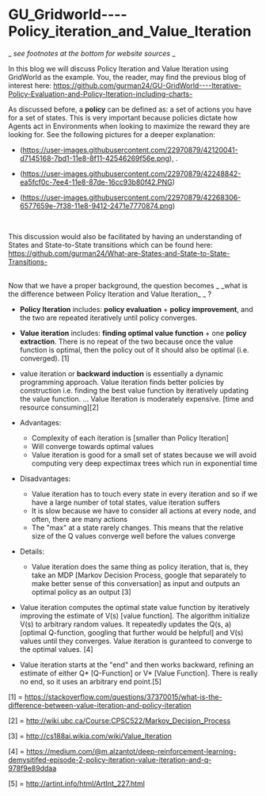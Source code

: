 # GU_Gridworld----Policy_iteration_and_Value_Iteration

_ _see footnotes at the bottom for website sources_ _

In this blog we will discuss Policy Iteration and Value Iteration using GridWorld as the example. You, the reader, may find the previous blog of interest here: https://github.com/gurman24/GU-GridWorld----Iterative-Policy-Evaluation-and-Policy-Iteration-including-charts-

As discussed before, a **policy** can be defined as: a set of actions you have for a set of states. This is very important because policies dictate how Agents act in Environments when looking to maximize the reward they are looking for. See the following pictures for a deeper explanation: 

- (https://user-images.githubusercontent.com/22970879/42120041-d7145168-7bd1-11e8-8f11-42546269f56e.png), .  

- (https://user-images.githubusercontent.com/22970879/42248842-ea5fcf0c-7ee4-11e8-87de-16cc93b80f42.PNG)

- (https://user-images.githubusercontent.com/22970879/42268306-6577659e-7f38-11e8-9412-2471e7770874.png)

<br/>

This discussion would also be facilitated by having an understanding of States and State-to-State transitions which can be found here:
https://github.com/gurman24/What-are-States-and-State-to-State-Transitions-

<br/>
Now that we have a proper background, the question becomes _ _what is the difference between Policy Iteration and Value Iteration_ _ ?

- **Policy Iteration** includes: **policy evaluation** + **policy improvement**, and the two are repeated iteratively until policy converges.

- **Value iteration** includes: **finding optimal value function** + one **policy extraction**. There is no repeat of the two because once the value function is optimal, then the policy out of it should also be optimal (i.e. converged). [1]

- value iteration or **backward induction** is essentially a dynamic programming approach. Value iteration finds better policies by construction i.e. finding the best value function by iteratively updating the value function. ... Value Iteration is moderately expensive. [time and resource consuming][2]

- Advantages:
  - Complexity of each iteration is [smaller than Policy Iteration]
  - Will converge towards optimal values
  - Value iteration is good for a small set of states because we will avoid computing very deep expectimax trees which run in exponential time

- Disadvantages:
  - Value iteration has to touch every state in every iteration and so if we have a large number of total states, value iteration suffers
  - It is slow because we have to consider all actions at every node, and often, there are many actions
  - The "max" at a state rarely changes. This means that the relative size of the Q values converge well before the values converge

- Details:
  - Value iteration does the same thing as policy iteration, that is, they take an MDP [Markov Decision Process, google that separately to make better sense of this conversation] as input and outputs an optimal policy as an output [3]

- Value iteration computes the optimal state value function by iteratively improving the estimate of V(s) [value function]. The algorithm initialize V(s) to arbitrary random values. It repeatedly updates the Q(s, a) [optimal Q-function, googling that further would be helpful] and V(s) values until they converges. Value iteration is guranteed to converge to the optimal values. [4]

- Value iteration starts at the "end" and then works backward, refining an estimate of either Q* [Q-Function] or V* [Value Function]. There is really no end, so it uses an arbitrary end point.[5]







[1] = https://stackoverflow.com/questions/37370015/what-is-the-difference-between-value-iteration-and-policy-iteration 

[2] = http://wiki.ubc.ca/Course:CPSC522/Markov_Decision_Process

[3] = http://cs188ai.wikia.com/wiki/Value_Iteration

[4] = https://medium.com/@m.alzantot/deep-reinforcement-learning-demysitifed-episode-2-policy-iteration-value-iteration-and-q-978f9e89ddaa

[5] = http://artint.info/html/ArtInt_227.html















